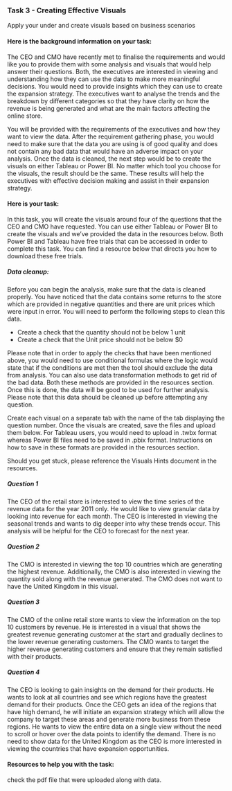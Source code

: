 <h3>Task 3 - Creating Effective Visuals</h3>
Apply your under and create visuals based on business scenarios

<h4>Here is the background information on your task:</h4>
The CEO and CMO have recently met to finalise the requirements and would like you to provide them with some analysis and visuals that would help answer their 
questions. Both, the executives are interested in viewing and understanding how they can use the data to make more meaningful decisions. You would need to 
provide insights which they can use to create the expansion strategy. The executives want to analyse the trends and the breakdown by different categories so 
that they have clarity on how the revenue is being generated and what are the main factors affecting the online store.

You will be provided with the requirements of the executives and how they want to view the data. After the requirement gathering phase, you would need to make 
sure that the data you are using is of good quality and does not contain any bad data that would have an adverse impact on your analysis. Once the data is cleaned, 
the next step would be to create the visuals on either Tableau or Power BI. No matter which tool you choose for the visuals, the result should be the same. 
These results will help the executives with effective decision making and assist in their expansion strategy.

<h4>Here is your task:</h4>
In this task, you will create the visuals around four of the questions that the CEO and CMO have requested. You can use either Tableau or Power BI to create the 
visuals and we’ve provided the data in the resources below. 
Both Power BI and Tableau have free trials that can be accessed in order to complete this task. You can find a resource below that directs you how to download 
these free trials.

<h5>Data cleanup:</h5> 
Before you can begin the analysis, make sure that the data is cleaned properly. You have noticed that the data contains some returns to the store which are 
provided in negative quantities and there are unit prices which were input in error. You will need to perform the following steps to clean this data.

 - Create a check that the quantity should not be below 1 unit
 - Create a check that the Unit price should not be below $0

Please note that in order to apply the checks that have been mentioned above, you would need to use conditional formulas where the logic would state that if the 
conditions are met then the tool should exclude the data from analysis. You can also use data transformation methods to get rid of the bad data. Both these 
methods are provided in the resources section. Once this is done, the data will be good to be used for further analysis. Please note that this data should be 
cleaned up before attempting any question.

Create each visual on a separate tab with the name of the tab displaying the question number. Once the visuals are created, save the files and upload them below. 
For Tableau users, you would need to upload in .twbx format whereas Power BI files need to be saved in .pbix format. 
Instructions on how to save in these formats are provided in the resources section.

Should you get stuck, please reference the Visuals Hints document in the resources.

<h5>Question 1</h5>
The CEO of the retail store is interested to view the time series of the revenue data for the year 2011 only. He would like to view granular data by looking 
into revenue for each month. The CEO is interested in viewing the seasonal trends and wants to dig deeper into why these trends occur. This analysis will be 
helpful for the CEO to forecast for the next year.

<h5>Question 2</h5>
The CMO is interested in viewing the top 10 countries which are generating the highest revenue. Additionally, the CMO is also interested in viewing the quantity 
sold along with the revenue generated. The CMO does not want to have the United Kingdom in this visual.

<h5>Question 3</h5>
The CMO of the online retail store wants to view the information on the top 10 customers by revenue. He is interested in a visual that shows the greatest revenue 
generating customer at the start and gradually declines to the lower revenue generating customers. The CMO wants to target the higher revenue generating customers 
and ensure that they remain satisfied with their products.

<h5>Question 4</h5>
The CEO is looking to gain insights on the demand for their products. He wants to look at all countries and see which regions have the greatest demand for their 
products. Once the CEO gets an idea of the regions that have high demand, he will initiate an expansion strategy which will allow the company to target these 
areas and generate more business from these regions. He wants to view the entire data on a single view without the need to scroll or hover over the data points 
to identify the demand. There is no need to show data for the United Kingdom as the CEO is more interested in viewing the countries that have expansion 
opportunities.

<h4>Resources to help you with the task:</h4>

check the pdf file that were uploaded along with data.

